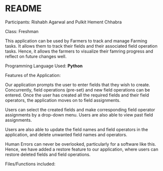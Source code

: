 # README

Participants: Rishabh Agarwal and Pulkit Hement Chhabra

Class: Freshman

This application can be used by Farmers to track and manage Farming tasks. It allows them to track their fields and their associated field operation tasks. Hence, it allows the farmers to visualize their famring progress and reflect on future changes well.

Programming Language Used: **Python**

Features of the Application:

Our application prompts the user to enter fields that they wish to create. Concurrently, field operations (pre-set) and new field operations can be entered. Once the user has created all the required fields and their field operators, the application moves on to field assignments.

Users can select the created fields and make corresponding field operator assignments by a drop-down menu. Users are also able to view past field assignments.

Users are also able to update the field names and field operators in the application, and delete unwanted field names and operators.

Human Errors can never be overlooked, particularly for a software like this. Hence, we have added a restore feature to our application, where users can restore deleted fields and field operations.

Files/Functions included:


